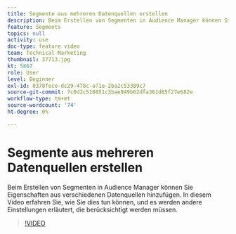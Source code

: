 ```yaml
---
title: Segmente aus mehreren Datenquellen erstellen
description: Beim Erstellen von Segmenten in Audience Manager können Sie Eigenschaften aus verschiedenen Datenquellen hinzufügen. In diesem Video erfahren Sie, wie Sie dies tun können, und es werden andere Einstellungen erläutert, die berücksichtigt werden müssen.
feature: Segments
topics: null
activity: use
doc-type: feature video
team: Technical Marketing
thumbnail: 37713.jpg
kt: 5867
role: User
level: Beginner
exl-id: 0378fece-dc29-478c-a71e-2ba2c53389c7
source-git-commit: 7c0d2c510851c3bae949b62dfa361d85f27e682e
workflow-type: tm+mt
source-wordcount: '74'
ht-degree: 0%

---
```


# Segmente aus mehreren Datenquellen erstellen

Beim Erstellen von Segmenten in Audience Manager können Sie Eigenschaften aus verschiedenen Datenquellen hinzufügen. In diesem Video erfahren Sie, wie Sie dies tun können, und es werden andere Einstellungen erläutert, die berücksichtigt werden müssen.

>[!VIDEO](https://video.tv.adobe.com/v/327044/?quality=12&learn=on&captions=ger)
